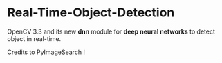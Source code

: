 # Real-Time-Object-Detection

OpenCV 3.3 and its new **dnn** module for **deep neural networks** to detect object in real-time.

Credits to PyImageSearch !
